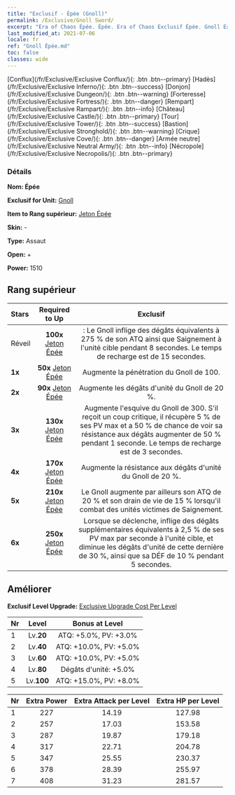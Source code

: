 ```yaml
---
title: "Exclusif - Épée (Gnoll)"
permalink: /Exclusive/Gnoll Sword/
excerpt: "Era of Chaos Épée. Épée. Era of Chaos Exclusif Épée. Gnoll Exclusif."
last_modified_at: 2021-07-06
locale: fr
ref: "Gnoll Épée.md"
toc: false
classes: wide
---
```

 [Conflux](/fr/Exclusive/Exclusive Conflux/){: .btn .btn--primary} [Hadès](/fr/Exclusive/Exclusive Inferno/){: .btn .btn--success} [Donjon](/fr/Exclusive/Exclusive Dungeon/){: .btn .btn--warning} [Forteresse](/fr/Exclusive/Exclusive Fortress/){: .btn .btn--danger} [Rempart](/fr/Exclusive/Exclusive Rampart/){: .btn .btn--info} [Château](/fr/Exclusive/Exclusive Castle/){: .btn .btn--primary} [Tour](/fr/Exclusive/Exclusive Tower/){: .btn .btn--success} [Bastion](/fr/Exclusive/Exclusive Stronghold/){: .btn .btn--warning} [Crique](/fr/Exclusive/Exclusive Cove/){: .btn .btn--danger} [Armée neutre](/fr/Exclusive/Exclusive Neutral Army/){: .btn .btn--info} [Nécropole](/fr/Exclusive/Exclusive Necropolis/){: .btn .btn--primary} 

### Détails
 **Nom: Épée** 

 **Exclusif for Unit:** [Gnoll](/fr/units/Gnoll/) 

 **Item to Rang supérieur:** [Jeton Épée](/ItemsFR/con_912/)

 **Skin:** -

 **Type:** Assaut

 **Open:** +

 **Power:** 1510

## Rang supérieur

  |     Stars    |  Required to Up | Exclusif |
  |:-------------|:---------------:|:---------------:|
  |  Réveil  | **100x** [Jeton Épée](/ItemsFR/con_912/) | <Blessures ouvertes> : Le Gnoll inflige des dégâts équivalents à 275 % de son ATQ ainsi que Saignement à l'unité cible pendant 8 secondes. Le temps de recharge est de 15 secondes. |
  | **1x** <i class="fas fa-star"/> | **50x** [Jeton Épée](/ItemsFR/con_912/) | Augmente la pénétration du Gnoll de 100. |
  | **2x** <i class="fas fa-star"/> | **90x** [Jeton Épée](/ItemsFR/con_912/) | Augmente les dégâts d'unité du Gnoll de 20 %. |
  | **3x** <i class="fas fa-star"/> | **130x** [Jeton Épée](/ItemsFR/con_912/) | Augmente l'esquive du Gnoll de 300. S'il reçoit un coup critique, il récupère 5 % de ses PV max et a 50 % de chance de voir sa résistance aux dégâts augmenter de 50 % pendant 1 seconde. Le temps de recharge est de 3 secondes. |
  | **4x** <i class="fas fa-star"/> | **170x** [Jeton Épée](/ItemsFR/con_912/) | Augmente la résistance aux dégâts d'unité du Gnoll de 20 %. |
  | **5x** <i class="fas fa-star"/> | **210x** [Jeton Épée](/ItemsFR/con_912/) | Le Gnoll augmente par ailleurs son ATQ de 20 % et son drain de vie de 15 % lorsqu'il combat des unités victimes de Saignement. |
  | **6x** <i class="fas fa-star"/> | **250x** [Jeton Épée](/ItemsFR/con_912/) | Lorsque <Blessures ouvertes> se déclenche, inflige des dégâts supplémentaires équivalents à 2,5 % de ses PV max par seconde à l'unité cible, et diminue les dégâts d'unité de cette dernière de 30 %, ainsi que sa DÉF de 10 % pendant 5 secondes. |


## Améliorer
 **Exclusif Level Upgrade:** [Exclusive Upgrade Cost Per Level](/Exclusive/ExclusiveUpgradeCostPerLevel/)

  |  Nr  |   Level  | Bonus at Level |
  |:-----|:--------:|:--------------:|
  | 1 | Lv.**20** | ATQ: +5.0%, PV: +3.0% |
  | 2 | Lv.**40** | ATQ: +10.0%, PV: +5.0% |
  | 3 | Lv.**60** | ATQ: +10.0%, PV: +5.0% |
  | 4 | Lv.**80** | Dégâts d'unité: +5.0% |
  | 5 | Lv.**100** | ATQ: +15.0%, PV: +8.0% |


  |  Nr  |  Extra Power | Extra Attack per Level | Extra HP per Level |
  |:-----|:--------:|:--------:|:--------:|
  | 1 | 227 | 14.19 | 127.98 |
  | 2 | 257 | 17.03 | 153.58 |
  | 3 | 287 | 19.87 | 179.18 |
  | 4 | 317 | 22.71 | 204.78 |
  | 5 | 347 | 25.55 | 230.37 |
  | 6 | 378 | 28.39 | 255.97 |
  | 7 | 408 | 31.23 | 281.57 |


